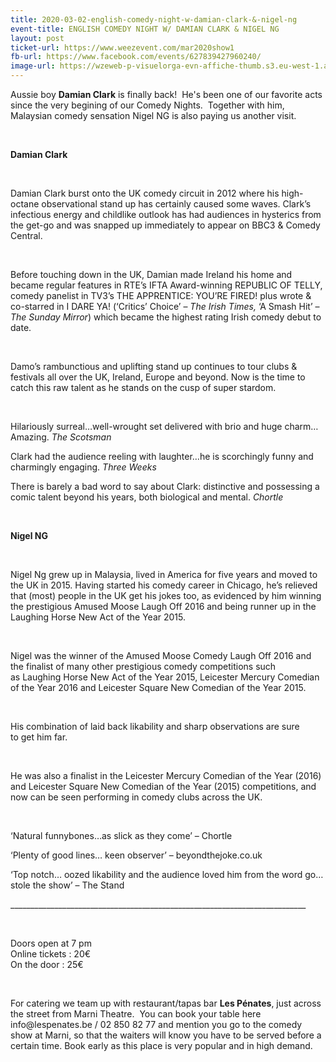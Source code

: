 ```yaml
---
title: 2020-03-02-english-comedy-night-w-damian-clark-&-nigel-ng
event-title: ENGLISH COMEDY NIGHT W/ DAMIAN CLARK & NIGEL NG
layout: post
ticket-url: https://www.weezevent.com/mar2020show1
fb-url: https://www.facebook.com/events/627839427960240/
image-url: https://wzeweb-p-visuelorga-evn-affiche-thumb.s3.eu-west-1.amazonaws.com/affiche_576214.thumb53700.1575804589.jpg
---
```

<p>Aussie boy <strong>Damian Clark</strong> is finally back!&nbsp; He's been one of our favorite acts since the very begining of our Comedy Nights.&nbsp; Together with him, Malaysian comedy sensation Nigel NG is also paying us another visit.</p><p>&nbsp;</p><p><strong>Damian Clark</strong></p><p>&nbsp;</p><p>Damian Clark burst onto the UK comedy circuit in 2012 where his high-octane observational stand up has certainly caused some waves. Clark’s infectious energy and childlike outlook has had audiences in hysterics from the get-go and was snapped up immediately to appear on BBC3 &amp; Comedy Central.</p><p>&nbsp;</p><p>Before touching down in the UK, Damian made Ireland his home and became regular features in RTE’s IFTA Award-winning REPUBLIC OF TELLY, comedy panelist in TV3’s THE APPRENTICE: YOU’RE FIRED! plus wrote &amp; co-starred in I DARE YA!&nbsp;(‘Critics’ Choice’ – <em>The Irish Times,</em> ‘A Smash Hit’ – <em>The Sunday Mirror</em>) which became the highest rating Irish comedy debut to date.</p><p>&nbsp;</p><p>Damo’s rambunctious and uplifting stand up continues to tour clubs &amp; festivals all over the UK, Ireland, Europe and beyond. Now is the time to catch this raw talent as he stands on the cusp of super stardom.</p><p>&nbsp;</p><p>Hilariously surreal…well-wrought set delivered with brio and huge charm…Amazing. <em>The Scotsman</em></p><p>Clark had the audience reeling with laughter…he is scorchingly funny and charmingly engaging. <em>Three Weeks</em></p><p>There is barely a bad word to say about Clark: distinctive and possessing a comic talent beyond his years, both biological and mental. <em>Chortle</em></p><p>&nbsp;</p><p><strong>Nigel NG</strong></p><p>&nbsp;</p><p>Nigel Ng grew up in Malaysia, lived in America for five years and moved to the UK in 2015. Having started his comedy career in Chicago, he’s relieved that (most) people in the UK get his jokes too, as evidenced by him winning the prestigious Amused Moose Laugh Off 2016 and being runner up in the Laughing Horse New Act of the Year 2015.</p><p>&nbsp;</p><p>Nigel was the winner of the Amused Moose Comedy Laugh Off 2016 and the finalist of many other prestigious comedy competitions such as&nbsp;Laughing Horse New Act of the Year 2015,&nbsp;Leicester Mercury Comedian of the Year 2016 and Leicester Square New Comedian of the Year&nbsp;2015.</p><p>&nbsp;</p><p>His combination of laid back&nbsp;likability and sharp observations are sure to&nbsp;get him far.</p><p>&nbsp;</p><p>He was also a finalist in the Leicester Mercury Comedian of the Year (2016) and Leicester Square New Comedian of the Year (2015) competitions, and now can be seen performing in comedy clubs across the UK.</p><p>&nbsp;</p><p>‘Natural funnybones…as slick as they come’ – Chortle</p><p>‘Plenty of good lines… keen observer’ – beyondthejoke.co.uk</p><p>‘Top notch… oozed likability and the audience loved him from the word go… stole the show’ – The Stand</p><p>__________________________________________________________________________</p><p>&nbsp;</p><p><span>Doors open at 7 pm<br>Online tickets : 20€<br>On the door : 25€</span></p><p>&nbsp;</p><p><span>For catering we team up with restaurant/tapas bar <strong>Les Pénates</strong>, just across the street from Marni Theatre.&nbsp; You can book your table here info@lespenates.be / 02 850 82 77 and mention you go to the comedy show at Marni, so that the waiters will know you have to be served before a certain time. Book early as this place is very popular and in high demand.</span></p>